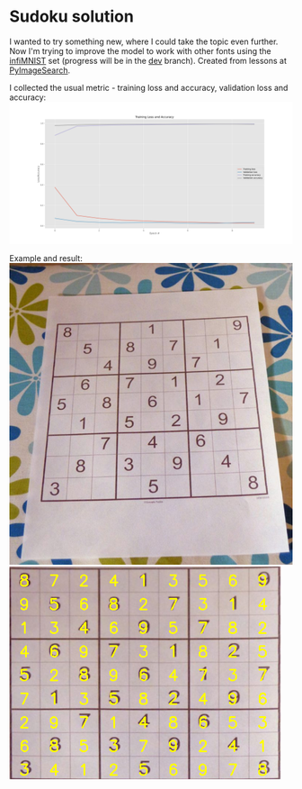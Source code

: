 # Sudoku solution
 
I wanted to try something new, where I could take the topic even further. Now I'm trying to improve the model to work with other fonts using the [infiMNIST](https://leon.bottou.org/projects/infimnist) set (progress will be in the [dev](https://github.com/egorserdyuk/Sudoku-solution/tree/dev) branch). Created from lessons at [PyImageSearch](https://www.pyimagesearch.com/2020/08/10/opencv-sudoku-solver-and-ocr/).

I collected the usual metric - training loss and accuracy, validation loss and accuracy:
![Plot with current model after 10 epochs](assets/plot.png)

Example and result:
![Example](assets/example.jpg)
![Result](assets/result_example.png)